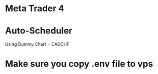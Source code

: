 # Meta Trader 4

# Auto-Scheduler

Using Dummy Chart = CADCHF

# Make sure you copy .env file to vps